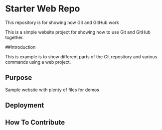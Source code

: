 # Starter Web Repo

This repository is for showing how Git and GitHub work

This is a simple website project for showing how to use Git and GitHub together.

##Introduction

This is example is to show different parts of the Git repository and various commands using a web project.

## Purpose

Sample website with plenty of files for demos

## Deployment

## How To Contribute